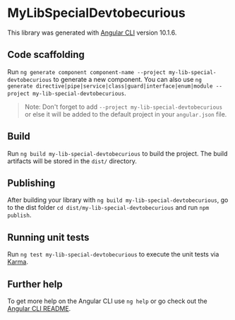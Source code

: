 # MyLibSpecialDevtobecurious

This library was generated with [Angular CLI](https://github.com/angular/angular-cli) version 10.1.6.

## Code scaffolding

Run `ng generate component component-name --project my-lib-special-devtobecurious` to generate a new component. You can also use `ng generate directive|pipe|service|class|guard|interface|enum|module --project my-lib-special-devtobecurious`.
> Note: Don't forget to add `--project my-lib-special-devtobecurious` or else it will be added to the default project in your `angular.json` file. 

## Build

Run `ng build my-lib-special-devtobecurious` to build the project. The build artifacts will be stored in the `dist/` directory.

## Publishing

After building your library with `ng build my-lib-special-devtobecurious`, go to the dist folder `cd dist/my-lib-special-devtobecurious` and run `npm publish`.

## Running unit tests

Run `ng test my-lib-special-devtobecurious` to execute the unit tests via [Karma](https://karma-runner.github.io).

## Further help

To get more help on the Angular CLI use `ng help` or go check out the [Angular CLI README](https://github.com/angular/angular-cli/blob/master/README.md).
